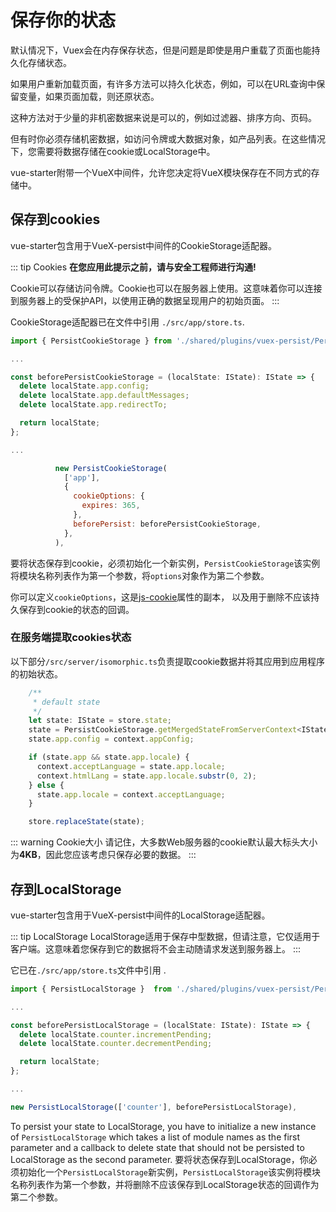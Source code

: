 # 保存你的状态

默认情况下，Vuex会在内存保存状态，但是问题是即使是用户重载了页面也能持久化存储状态。

如果用户重新加载页面，有许多方法可以持久化状态，例如，可以在URL查询中保留变量，如果页面加载，则还原状态。

这种方法对于少量的非机密数据来说是可以的，例如过滤器、排序方向、页码。

但有时你必须存储机密数据，如访问令牌或大数据对象，如产品列表。在这些情况下，您需要将数据存储在cookie或LocalStorage中。

vue-starter附带一个VueX中间件，允许您决定将VueX模块保存在不同方式的存储中。

## 保存到cookies

vue-starter包含用于VueX-persist中间件的CookieStorage适配器。

::: tip Cookies
**在您应用此提示之前，请与安全工程师进行沟通!**

Cookie可以存储访问令牌。Cookie也可以在服务器上使用。这意味着你可以连接到服务器上的受保护API，以使用正确的数据呈现用户的初始页面。
:::

CookieStorage适配器已在文件中引用 `./src/app/store.ts`.

```js
import { PersistCookieStorage } from './shared/plugins/vuex-persist/PersistCookieStorage';

...

const beforePersistCookieStorage = (localState: IState): IState => {
  delete localState.app.config;
  delete localState.app.defaultMessages;
  delete localState.app.redirectTo;

  return localState;
};

...

          new PersistCookieStorage(
            ['app'],
            {
              cookieOptions: {
                expires: 365,
              },
              beforePersist: beforePersistCookieStorage,
            },
          ),
```

要将状态保存到cookie，必须初始化一个新实例，`PersistCookieStorage`该实例将模块名称列表作为第一个参数，将`options`对象作为第二个参数。

你可以定义`cookieOptions`，这是[js-cookie](https://github.com/js-cookie/js-cookie#cookie-attributes)属性的副本， 以及用于删除不应该持久保存到cookie的状态的回调。

### 在服务端提取cookies状态

以下部分`/src/server/isomorphic.ts`负责提取cookie数据并将其应用到应用程序的初始状态。

```js
    /**
     * default state
     */
    let state: IState = store.state;
    state = PersistCookieStorage.getMergedStateFromServerContext<IState>(context, state);
    state.app.config = context.appConfig;

    if (state.app && state.app.locale) {
      context.acceptLanguage = state.app.locale;
      context.htmlLang = state.app.locale.substr(0, 2);
    } else {
      state.app.locale = context.acceptLanguage;
    }

    store.replaceState(state);
```

::: warning Cookie大小
请记住，大多数Web服务器的cookie默认最大标头大小为**4KB**，因此您应该考虑只保存必要的数据。
:::

## 存到LocalStorage

vue-starter包含用于VueX-persist中间件的LocalStorage适配器。

::: tip LocalStorage
LocalStorage适用于保存中型数据，但请注意，它仅适用于客户端。这意味着您保存到它的数据将不会主动随请求发送到服务器上。
:::

它已在`./src/app/store.ts`文件中引用 .

```js
import { PersistLocalStorage }  from './shared/plugins/vuex-persist/PersistLocalStorage';

...

const beforePersistLocalStorage = (localState: IState): IState => {
  delete localState.counter.incrementPending;
  delete localState.counter.decrementPending;

  return localState;
};

...

new PersistLocalStorage(['counter'], beforePersistLocalStorage),
```

To persist your state to LocalStorage, you have to initialize a 
new instance of `PersistLocalStorage` which takes a list of module names as 
the first parameter and a callback to delete state that should not be persisted
to LocalStorage as the second parameter.
要将状态保存到LocalStorage，你必须初始化一个`PersistLocalStorage`新实例，`PersistLocalStorage`该实例将模块名称列表作为第一个参数，并将删除不应该保存到LocalStorage状态的回调作为第二个参数。
